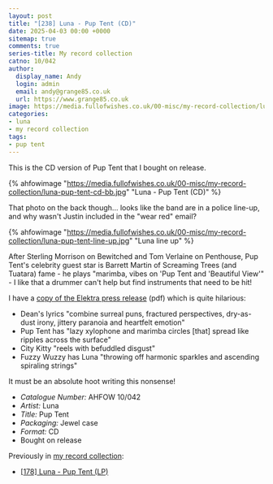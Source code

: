 ```yaml
---
layout: post
title: "[238] Luna - Pup Tent (CD)"
date: 2025-04-03 00:00 +0000
sitemap: true
comments: true
series-title: My record collection
catno: 10/042
author:
  display_name: Andy
  login: admin
  email: andy@grange85.co.uk
  url: https://www.grange85.co.uk
image: https://media.fullofwishes.co.uk/00-misc/my-record-collection/luna-pup-tent-cd-bb.jpg
categories:
- luna
- my record collection
tags:
- pup tent
---
```

This is the CD version of Pup Tent that I bought on release.

{% ahfowimage "https://media.fullofwishes.co.uk/00-misc/my-record-collection/luna-pup-tent-cd-bb.jpg" "Luna - Pup Tent (CD)" %}

That photo on the back though... looks like the band are in a police line-up, and why wasn't Justin included in the "wear red" email? 

{% ahfowimage "https://media.fullofwishes.co.uk/00-misc/my-record-collection/luna-pup-tent-line-up.jpg" "Luna line up" %}

After Sterling Morrison on Bewitched and Tom Verlaine on Penthouse, Pup Tent's celebrity guest star is Barrett Martin of Screaming Trees (and Tuatara) fame - he plays "marimba, vibes on 'Pup Tent and 'Beautiful View'" - I like that a drummer can't help but find instruments that need to be hit!

I have a [copy of the Elektra press release](https://media.fullofwishes.co.uk/02-luna/docs/pup-tent-press-release-ocr.pdf) (pdf) which is quite hilarious:

 - Dean's lyrics "combine surreal puns, fractured perspectives, dry-as-dust irony, jittery paranoia and heartfelt emotion"
 - Pup Tent has "lazy xylophone and marimba circles [that] spread like ripples across the surface"
 - City Kitty "reels with befuddled disgust"
 - Fuzzy Wuzzy has Luna "throwing off harmonic sparkles and ascending spiraling strings"

It must be an absolute hoot writing this nonsense!

 - *Catalogue Number:* AHFOW 10/042
 - *Artist:* Luna
 - *Title:* Pup Tent
 - *Packaging:* Jewel case
 - *Format:* CD
 - Bought on release

Previously in [my record collection](/category/my-record-collection):
 - [\[178\] Luna - Pup Tent (LP)](/2024/09/16/my-record-collection-171-luna-pup-tent-lp/)
